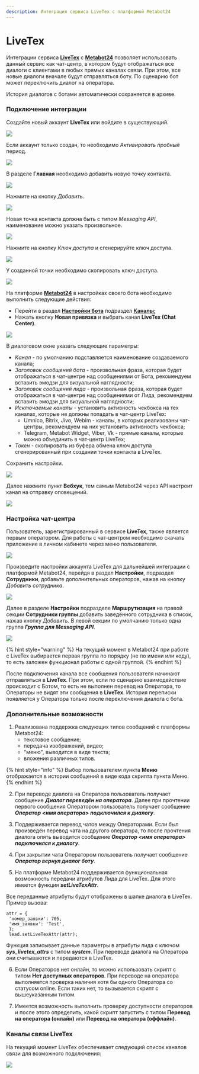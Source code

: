 ```yaml
---
description: Интеграция сервиса LiveTex с платформой Metabot24
---
```


# LiveTex

Интеграции сервиса [**LiveTex**](https://my.livetex.ru/) с [**Metabot24**](https://app.metabot24.com) позволяет использовать данный сервис как чат-центр, в котором будут отображаться все диалоги с клиентами в любых прямых каналах связи. При этом, все новые диалоги вначале будут отправляться боту. По сценарию бот может переключить диалог на оператора.

История диалогов с ботами автоматически сохраняется в архиве.

### Подключение интеграции

Создайте новый аккаунт **LiveTex** или войдите в существующий.

![](../.gitbook/assets/izobrazhenie%20%28402%29.png)

Если аккаунт только создан, то необходимо _Активировать пробный_ период.

![](../.gitbook/assets/izobrazhenie%20%28212%29.png)

В разделе **Главная** необходимо добавить новую точку контакта.

![](../.gitbook/assets/izobrazhenie%20%28157%29.png)

Нажмите на кнопку _Добавить_.

![](../.gitbook/assets/izobrazhenie%20%28389%29.png)

Новая точка контакта должна быть с типом _Messaging API_, наименование можно указать произвольное.

![](../.gitbook/assets/izobrazhenie%20%28326%29.png)

Нажмите на кнопку _Ключ доступа_ и сгенерируйте ключ доступа.

![](../.gitbook/assets/izobrazhenie%20%2891%29.png)

У созданной точки необходимо скопировать ключ доступа. 

![](../.gitbook/assets/izobrazhenie%20%28174%29.png)

На платформе [**Metabot24**](https://app.metabot24.com) в настройках своего бота необходимо выполнить следующие действия:

* Перейти в раздел [**Настройки бота**](https://app.metabot24.com/bot-channel#) подраздел [**Каналы**](https://metarex.gitbook.io/metabot24/panel-upravleniya-botom/kanaly)**;**
* Нажать кнопку **Новая привязка** и выбрать канал **LiveTex \(Chat Center\)**.

![](../.gitbook/assets/izobrazhenie%20%28356%29.png)

В диалоговом окне указать следующие параметры: 

* _Канал_ - по умолчанию подставляется наименование создаваемого канала;
* _Заголовок сообщений бота_ - произвольная фраза, которая будет отображаться в чат-центре над сообщениями от Бота, рекомендуем вставить эмодзи для визуальной наглядности;
* _Заголовок сообщений лида_ - произвольная фраза, которая будет отображаться в чат-центре над сообщениями от Лида, рекомендуем вставить эмодзи для визуальной наглядности;
* _Исключаемые каналы_ - установить активность чекбокса на тех каналах, которые не должны попадать в чат-центр LiveTex:
  * Umnico, Bitrix, Jivo, Webim - каналы, в которых реализованы чат-центры, рекомендуем на них установить активность чекбокса;
  * Telegram, Metabot Widget, Viber, Vk - прямые каналы, которые можно объединить в чат-центр LiveTex;
* _Токен_ - скопировать из буфера обмена ключ доступа сгенерированный при создании точки контакта в LiveTex.

Сохранить настройки.

![](../.gitbook/assets/izobrazhenie%20%28321%29.png)

Далее нажмите пункт **Вебхук**, тем самым Metabot24 через API настроит канал на отправку оповещений.

![](../.gitbook/assets/izobrazhenie%20%28156%29.png)

### Настройка чат-центра

Пользователь, зарегистрированный в сервисе **LiveTex**, также является первым оператором. Для работы с чат-центром необходимо скачать приложение в личном кабинете через меню пользователя.

![](../.gitbook/assets/izobrazhenie%20%28298%29.png)

  
Произведите настройки аккаунта LiveTex для дальнейшей интеграции с платформой Metabot24, перейдя в раздел **Настройки**, подраздел **Сотрудники**, добавьте дополнительных операторов, нажав на кнопку _Добавить сотрудника_. 

![](../.gitbook/assets/izobrazhenie%20%2825%29.png)

  
Далее в разделе **Настройки** подразделе **Маршрутизация** на правой секции **Сотрудники группы** добавить заведённого сотрудника в список, нажав кнопку _Добавить_. В левой секции по умолчанию только одна группа _**Группа для Messaging API**_.

![](../.gitbook/assets/izobrazhenie%20%28211%29.png)

{% hint style="warning" %}
На текущий момент в Metabot24 при работе с LiveTex выбирается первая группа по порядку \(не по имени или коду\), то есть заложен функционал работы с одной группой.
{% endhint %}

После подключения канала все сообщения пользователя начинают отправляться в **LiveTex**. При этом, если по сценарию взаимодействие происходит с Ботом, то есть не выполнен перевод на Оператора, то Операторы не видят эти сообщения в **LiveTex**. История переписки появляется у Оператора только после переключения диалога с бота.

### Дополнительные возможности

1. Реализована поддержка следующих типов сообщений с платформы Metabot24:
   * текстовое сообщение;
   * передача изображений, видео;
   * "меню", выводится в виде текста;
   * вложения различных типов.

{% hint style="info" %}
Выбор пользователем пункта **Меню** отображается в истории сообщений в виде кода скрипта пункта Меню.
{% endhint %}

2. При переводе диалога на Оператора пользователь получает сообщение _**Диалог переведён на оператора**_. Далее при прочтении первого сообщения Оператором пользователь получает сообщение _**Оператор &lt;имя оператора&gt; подключился к диалогу**_. 

3. Поддерживается перевод чатов между Операторами. Если был произведён перевод чата на другого оператора, то после прочтения диалога опять выводится сообщение _**Оператор &lt;имя оператора&gt; подключился к диалогу**_. 

4. При закрытии чата Оператором пользователь получает сообщение _**Оператор вернул диалог боту**_.

5. На платформе Metabot24 поддерживается функциональная возможность передачи атрибутов Лида для LiveTex. Для этого имеется функция _**setLiveTexAttr**_. 

Все переданные атрибуты будут отображены в шапке диалога в LiveTex. Пример вызова:

```text
attr = {
 'номер_заявки': 705,
 'имя_заявки': 'Test',
 };
 lead.setLiveTexAttr(attr);
```

Функция записывает данные параметры в атрибуты лида с ключом _**sys\_livetex\_attrs**_ с типом _**system**_. При переводе диалога на Оператора они считываются и передаются в LiveTex.

6. Если Операторов нет онлайн, то можно использовать скрипт с типом **Нет доступных операторов**. При переводе на оператора выполняется проверка наличия хотя бы одного Оператора со статусом online. Если таких нет, то вызывается скрипт с вышеуказанным типом.

7. Имеется возможность выполнить проверку доступности операторов и после этого определить, какой скрипт запустить с типом **Перевод на оператора \(онлайн\)** или **Перевод на оператора \(оффлайн\)**.

### Каналы связи LiveTex

На текущий момент LiveTex обеспечивает следующий список каналов связи для возможного подключения:

![](../.gitbook/assets/izobrazhenie%20%28183%29.png)

